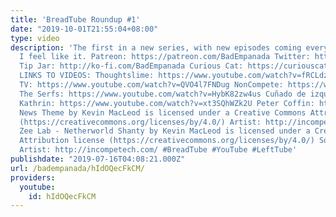 ```yaml
---
title: 'BreadTube Roundup #1'
date: "2019-10-01T21:55:04+08:00"
type: video
description: 'The first in a new series, with new episodes coming every, well, when
  I feel like it. Patreon: https://patreon.com/BadEmpanada Twitter: https://twitter.com/BadEmpanada
  Tip Jar: http://ko-fi.com/BadEmpanada Curious Cat: https://curiouscat.me/BadEmpanada
  LINKS TO VIDEOS: Thoughtslime: https://www.youtube.com/watch?v=fRCLdzEB9uM RevSoc
  TV: https://www.youtube.com/watch?v=QVO4l7FNDug NonCompete: https://www.youtube.com/watch?v=2NuqxMpkH6Y
  The Serfs: https://www.youtube.com/watch?v=HybK82zw4us Cuñado de izquierdas: https://www.youtube.com/watch?v=gWeq-7S0ePE
  Kathrin: https://www.youtube.com/watch?v=xt3SQhWZk2U Peter Coffin: https://www.youtube.com/watch?v=SlFdykutQ0g
  News Theme by Kevin MacLeod is licensed under a Creative Commons Attribution license
  (https://creativecommons.org/licenses/by/4.0/) Artist: http://incompetech.com/ Chee
  Zee Lab - Netherworld Shanty by Kevin MacLeod is licensed under a Creative Commons
  Attribution license (https://creativecommons.org/licenses/by/4.0/) Source: http://incompetech.com/music/royalty-free/index.html?isrc=USUAN1100683
  Artist: http://incompetech.com/ #BreadTube #YouTube #LeftTube'
publishdate: "2019-07-16T04:08:21.000Z"
url: /badempanada/hIdOQecFkCM/
providers:
  youtube:
    id: hIdOQecFkCM
---
```

